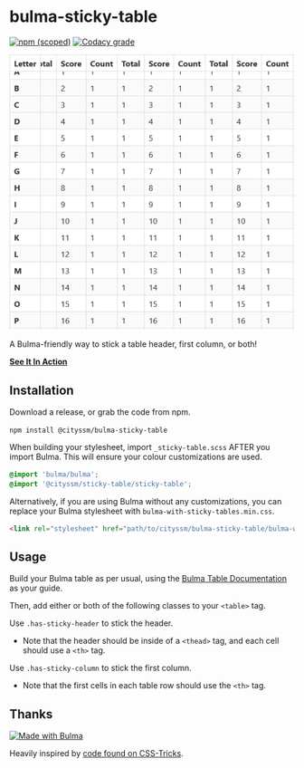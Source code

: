 # bulma-sticky-table

[![npm (scoped)](https://img.shields.io/npm/v/@cityssm/bulma-sticky-table)](https://www.npmjs.com/package/@cityssm/bulma-sticky-table)
[![Codacy grade](https://img.shields.io/codacy/grade/c7cc4f8adb274706bc57cf4f83abbc80)](https://app.codacy.com/gh/cityssm/bulma-sticky-table/dashboard)

![Screenshot](screenshot.png)

A Bulma-friendly way to stick a table header, first column, or both!

**[See It In Action](https://cityssm.github.io/bulma-sticky-table)**

## Installation

Download a release, or grab the code from npm.

`npm install @cityssm/bulma-sticky-table`

When building your stylesheet, import `_sticky-table.scss` AFTER you import Bulma.
This will ensure your colour customizations are used.

```scss
@import 'bulma/bulma';
@import '@cityssm/sticky-table/sticky-table';
```

Alternatively, if you are using Bulma without any customizations,
you can replace your Bulma stylesheet with `bulma-with-sticky-tables.min.css`.

```html
<link rel="stylesheet" href="path/to/cityssm/bulma-sticky-table/bulma-with-sticky-table.min.css">
```

## Usage

Build your Bulma table as per usual, using the [Bulma Table Documentation](https://bulma.io/documentation/elements/table/) as your guide.

Then, add either or both of the following classes to your `<table>` tag.

Use `.has-sticky-header` to stick the header.

-   Note that the header should be inside of a `<thead>` tag, and each cell should use a `<th>` tag.

Use `.has-sticky-column` to stick the first column.

-   Note that the first cells in each table row should use the `<th>` tag.

## Thanks

[![Made with Bulma](https://bulma.io/images/made-with-bulma.png)](https://bulma.io)

Heavily inspired by [code found on CSS-Tricks](https://css-tricks.com/a-table-with-both-a-sticky-header-and-a-sticky-first-column/).
